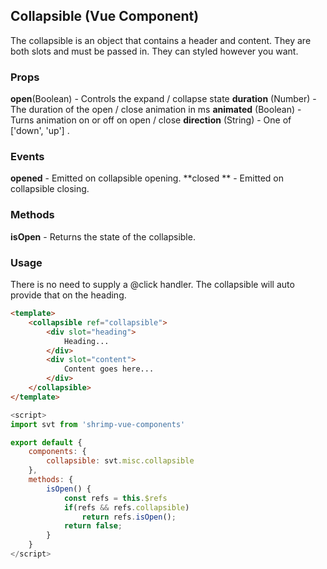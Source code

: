 ## Collapsible (Vue Component)
The collapsible is an object that contains a header and content. They are both slots and must be passed in.
They can styled however you want.

### Props
**open**(Boolean) - Controls the expand / collapse state
**duration** (Number) - The duration of the open / close animation in ms
**animated** (Boolean) - Turns animation on or off on open / close
**direction** (String) - One of ['down', 'up'] . 

### Events
**opened** - Emitted on collapsible opening.
**closed ** - Emitted on collapsible closing.

### Methods
**isOpen** - Returns the state of the collapsible.

### Usage
There is no need to supply a @click handler. The collapsible will auto provide that on the heading.
``` html
<template>
	<collapsible ref="collapsible">
		<div slot="heading">
			Heading...
		</div>
		<div slot="content">
			Content goes here...
		</div>
	</collapsible>
</template>
```

```javascript
<script>
import svt from 'shrimp-vue-components'

export default {
	components: {
		collapsible: svt.misc.collapsible
	},
	methods: {
		isOpen() {
			const refs = this.$refs
			if(refs && refs.collapsible)
				return refs.isOpen();
			return false;
		}
	}
</script>
```